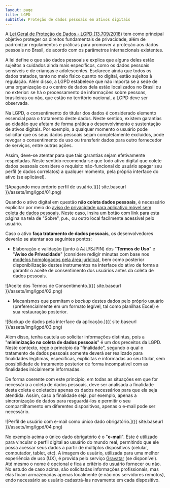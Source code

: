 ```yaml
---
layout: page
title: LGPD
subtitle: Proteção de dados pessoais em ativos digitais
---
```


A [Lei Geral de Proteção de Dados - LGPD (13.709/2018)](http://www.planalto.gov.br/ccivil_03/_ato2015-2018/2018/lei/l13709.htm) tem como principal objetivo proteger os direitos fundamentais de privacidade, além de padronizar regulamentos e práticas para promover a proteção aos dados pessoais no Brasil, de acordo com os parâmetros internacionais existentes.

A lei define o que são dados pessoais e explica que alguns deles estão sujeitos a cuidados ainda mais específicos, como os dados pessoais sensíveis e de crianças e adolescentes. Esclarece ainda que todos os dados tratados, tanto no meio físico quanto no digital, estão sujeitos à regulação. Além disso, a LGPD estabelece que não importa se a sede de uma organização ou o centro de dados dela estão localizados no Brasil ou no exterior: se há o processamento de informações sobre pessoas, brasileiras ou não, que estão no território nacional, a LGPD deve ser observada.

Na LGPD, o consentimento do titular dos dados é considerado elemento essencial para o tratamento deste dados. Neste sentido, existem garantias ao cidadão que afetam de forma prática o desenvolvimento e sustentação de ativos digitais. Por exemplo, a qualquer momento o usuário pode solicitar que os seus dados pessoais sejam completamente excluídos, pode revogar o consentimento de uso ou transferir dados para outro fornecedor de serviços, entre outras ações.

Assim, deve-se atentar para que tais garantias sejam efetivamente respeitadas. Neste sentido recomenda-se que todo ativo digital que colete dados pessoais considere o requisito não-funcional do usuário apagar seu perfil (e dados correlatos) a qualquer momento, pela própria interface do ativo (se aplicável).

![Apagando meu próprio perfil de usuário.]({{ site.baseurl }}/assets/img/lgpd/01.png)

Quando o ativo digital em questão **não coleta dados pessoais**, é necessário explicitar por meio do [aviso de privacidade para aplicativo móvel sem coleta de dados pessoais](https://www.embrapa.br/acessoainformacao/aviso-de-privacidade-para-aplicativo-movel-sem-coleta-de-dados-pessoais). Neste caso, insira um botão com link para esta página na tela de "Sobre", p.e., ou outro local facilmente acessível pelo usuário.

Caso o ativo **faça tratamento de dados pessoais**, os desenvolvedores deverão se atentar aos seguintes pontos:

- Elaboração e validação (junto à AJU/SJPIN) dos "**Termos de Uso**" e "**Aviso de Privacidade**" (considere redigir minutas com base nos [modelos homologados pela área jurídica](https://drive.google.com/drive/folders/1ttWCq2nMiMy__iirf4eNlGyES-U9cQ9t?usp=sharing)), bem como posterior disponibilização destes instrumentos na interface do ativo de forma a garantir o aceite de consentimento dos usuários antes da coleta de dados pessoais.

![Aceite dos Termos de Consentimento.]({{ site.baseurl }}/assets/img/lgpd/02.png)

- Mecanismos que permitam o _backup_ destes dados pelo próprio usuário (preferencialmente em um formato legível, tal como planilhas Excel) e sua restauração posterior.

![Backup de dados pela interface da aplicação.]({{ site.baseurl }}/assets/img/lgpd/03.png)

Além disso, tenha cautela ao solicitar informações distintas, pois a "**minimização na coleta de dados pessoais**" é um dos preceitos da LGPD. Neste contexto, rege o princípio da "finalidade", segundo o qual o tratamento de dados pessoais somente deverá ser realizado para finalidades legítimas, específicas, explícitas e informadas ao seu titular, sem possibilidade de tratamento posterior de forma incompatível com as finalidades inicialmente informadas.

De forma coerente com este princípio, em todas as situações em que for necessária a coleta de dados pessoais, deve ser analisada a finalidade desta coleta e coletados apenas os dados necessários para que ela seja atendida. Assim, caso a finalidade seja, por exemplo, apenas a sincronização de dados para resguardá-los e permitir o seu compartilhamento em diferentes dispositivos, apenas o e-mail pode ser necessário.

![Perfil de usuário com e-mail como único dado obrigatório.]({{ site.baseurl }}/assets/img/lgpd/04.png)

No exemplo acima o único dado obrigatório é o "**e-mail**". Este é utilizado para vincular o perfil digital ao usuário do mundo real, permitindo que ele possa acessar seus dados a partir de múltiplos dispositivos (celular, computador, tablet, etc). A imagem do usuário, utilizada para uma melhor experiência de uso (UX), é provida pelo serviço [Gravatar](https://gravatar.com) (se disponível). Até mesmo o nome é opcional e fica a critério do usuário fornecer ou não. No estudo de caso acima, são solicitadas informações profissionais, mas elas ficam armazenadas apenas localmente (e não nos servidores remotos), endo necessário ao usuário cadastrá-las novamente em cada dispositivo.

